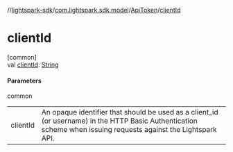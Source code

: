 //[lightspark-sdk](../../../index.md)/[com.lightspark.sdk.model](../index.md)/[ApiToken](index.md)/[clientId](client-id.md)

# clientId

[common]\
val [clientId](client-id.md): [String](https://kotlinlang.org/api/latest/jvm/stdlib/kotlin/-string/index.html)

#### Parameters

common

| | |
|---|---|
| clientId | An opaque identifier that should be used as a client_id (or username) in the HTTP Basic Authentication scheme when issuing requests against the Lightspark API. |
